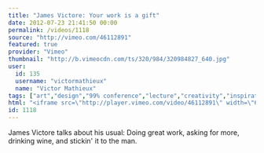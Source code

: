 ```yaml
---
title: "James Victore: Your work is a gift"
date: 2012-07-23 21:41:50 00:00
permalink: /videos/1118
source: "http://vimeo.com/46112891"
featured: true
provider: "Vimeo"
thumbnail: "http://b.vimeocdn.com/ts/320/984/320984827_640.jpg"
user:
  id: 135
  username: "victormathieux"
  name: "Victor Mathieux"
tags: ["art","design","99% conference","lecture","creativity","inspiration","gift","rebel"]
html: "<iframe src=\"http://player.vimeo.com/video/46112891\" width=\"640\" height=\"480\" frameborder=\"0\" webkitAllowFullScreen mozallowfullscreen allowFullScreen></iframe>"
id: 1118
---
```


James Victore talks about his usual: Doing great work, asking for more, drinking wine, and stickin' it to the man.